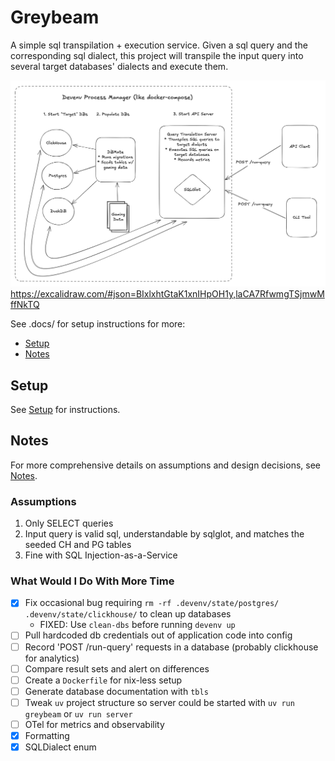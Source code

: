 # Greybeam

A simple sql transpilation + execution service. Given a sql query and the corresponding sql dialect, this project will transpile the input query into several target databases' dialects and execute them.

![Architecture](./assets/img/excalidraw.png)
https://excalidraw.com/#json=BIxlxhtGtaK1xnIHpOH1y,laCA7RfwmgTSjmwMffNkTQ

See .docs/ for setup instructions for more:
- [Setup](./docs/setup.md)
- [Notes](./docs/notes.md)

## Setup

See [Setup](./docs/setup.md) for instructions.

## Notes

For more comprehensive details on assumptions and design decisions, see [Notes](./docs/notes.md).

### Assumptions

1. Only SELECT queries
2. Input query is valid sql, understandable by sqlglot, and matches the seeded CH and PG tables
3. Fine with SQL Injection-as-a-Service

### What Would I Do With More Time

- [x] Fix occasional bug requiring `rm -rf .devenv/state/postgres/ .devenv/state/clickhouse/` to clean up databases
  - FIXED: Use `clean-dbs` before running `devenv up`
- [ ] Pull hardcoded db credentials out of application code into config
- [ ] Record 'POST /run-query' requests in a database (probably clickhouse for analytics)
- [ ] Compare result sets and alert on differences
- [ ] Create a `Dockerfile` for nix-less setup
- [ ] Generate database documentation with `tbls`
- [ ] Tweak `uv` project structure so server could be started with `uv run greybeam` or `uv run server`
- [ ] OTel for metrics and observability
- [x] Formatting
- [x] SQLDialect enum
